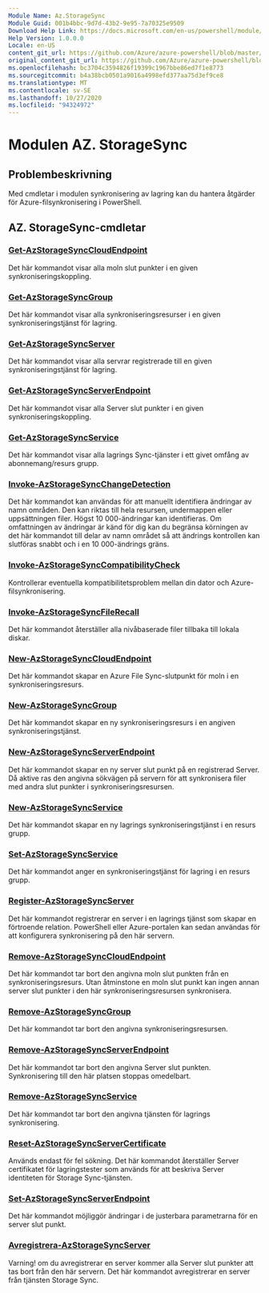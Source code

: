 ```yaml
---
Module Name: Az.StorageSync
Module Guid: 001b4bbc-9d7d-43b2-9e95-7a70325e9509
Download Help Link: https://docs.microsoft.com/en-us/powershell/module/az.storagesync
Help Version: 1.0.0.0
Locale: en-US
content_git_url: https://github.com/Azure/azure-powershell/blob/master/src/StorageSync/StorageSync/help/Az.StorageSync.md
original_content_git_url: https://github.com/Azure/azure-powershell/blob/master/src/StorageSync/StorageSync/help/Az.StorageSync.md
ms.openlocfilehash: bc3704c3594826f19399c1967bbe86ed7f1e8773
ms.sourcegitcommit: b4a38bcb0501a9016a4998efd377aa75d3ef9ce8
ms.translationtype: MT
ms.contentlocale: sv-SE
ms.lasthandoff: 10/27/2020
ms.locfileid: "94324972"
---
```

# Modulen AZ. StorageSync
## Problembeskrivning
Med cmdletar i modulen synkronisering av lagring kan du hantera åtgärder för Azure-filsynkronisering i PowerShell.

## AZ. StorageSync-cmdletar
### [Get-AzStorageSyncCloudEndpoint](Get-AzStorageSyncCloudEndpoint.md)
Det här kommandot visar alla moln slut punkter i en given synkroniseringskoppling.

### [Get-AzStorageSyncGroup](Get-AzStorageSyncGroup.md)
Det här kommandot visar alla synkroniseringsresurser i en given synkroniseringstjänst för lagring.

### [Get-AzStorageSyncServer](Get-AzStorageSyncServer.md)
Det här kommandot visar alla servrar registrerade till en given synkroniseringstjänst för lagring.

### [Get-AzStorageSyncServerEndpoint](Get-AzStorageSyncServerEndpoint.md)
Det här kommandot visar alla Server slut punkter i en given synkroniseringskoppling.

### [Get-AzStorageSyncService](Get-AzStorageSyncService.md)
Det här kommandot visar alla lagrings Sync-tjänster i ett givet omfång av abonnemang/resurs grupp.

### [Invoke-AzStorageSyncChangeDetection](Invoke-AzStorageSyncChangeDetection.md)
Det här kommandot kan användas för att manuellt identifiera ändringar av namn områden. Den kan riktas till hela resursen, undermappen eller uppsättningen filer. Högst 10 000-ändringar kan identifieras. Om omfattningen av ändringar är känd för dig kan du begränsa körningen av det här kommandot till delar av namn området så att ändrings kontrollen kan slutföras snabbt och i en 10 000-ändrings gräns.

### [Invoke-AzStorageSyncCompatibilityCheck](Invoke-AzStorageSyncCompatibilityCheck.md)
Kontrollerar eventuella kompatibilitetsproblem mellan din dator och Azure-filsynkronisering.

### [Invoke-AzStorageSyncFileRecall](Invoke-AzStorageSyncFileRecall.md)
Det här kommandot återställer alla nivåbaserade filer tillbaka till lokala diskar.

### [New-AzStorageSyncCloudEndpoint](New-AzStorageSyncCloudEndpoint.md)
Det här kommandot skapar en Azure File Sync-slutpunkt för moln i en synkroniseringsresurs.

### [New-AzStorageSyncGroup](New-AzStorageSyncGroup.md)
Det här kommandot skapar en ny synkroniseringsresurs i en angiven synkroniseringstjänst.

### [New-AzStorageSyncServerEndpoint](New-AzStorageSyncServerEndpoint.md)
Det här kommandot skapar en ny server slut punkt på en registrerad Server. Då aktive ras den angivna sökvägen på servern för att synkronisera filer med andra slut punkter i synkroniseringsresursen.

### [New-AzStorageSyncService](New-AzStorageSyncService.md)
Det här kommandot skapar en ny lagrings synkroniseringstjänst i en resurs grupp.

### [Set-AzStorageSyncService](New-AzStorageSyncService.md)
Det här kommandot anger en synkroniseringstjänst för lagring i en resurs grupp.

### [Register-AzStorageSyncServer](Register-AzStorageSyncServer.md)
Det här kommandot registrerar en server i en lagrings tjänst som skapar en förtroende relation. PowerShell eller Azure-portalen kan sedan användas för att konfigurera synkronisering på den här servern.

### [Remove-AzStorageSyncCloudEndpoint](Remove-AzStorageSyncCloudEndpoint.md)
Det här kommandot tar bort den angivna moln slut punkten från en synkroniseringsresurs. Utan åtminstone en moln slut punkt kan ingen annan server slut punkter i den här synkroniseringsresursen synkronisera.

### [Remove-AzStorageSyncGroup](Remove-AzStorageSyncGroup.md)
Det här kommandot tar bort den angivna synkroniseringsresursen.

### [Remove-AzStorageSyncServerEndpoint](Remove-AzStorageSyncServerEndpoint.md)
Det här kommandot tar bort den angivna Server slut punkten. Synkronisering till den här platsen stoppas omedelbart.

### [Remove-AzStorageSyncService](Remove-AzStorageSyncService.md)
Det här kommandot tar bort den angivna tjänsten för lagrings synkronisering.

### [Reset-AzStorageSyncServerCertificate](Reset-AzStorageSyncServerCertificate.md)
Används endast för fel sökning. Det här kommandot återställer Server certifikatet för lagringstester som används för att beskriva Server identiteten för Storage Sync-tjänsten.

### [Set-AzStorageSyncServerEndpoint](Set-AzStorageSyncServerEndpoint.md)
Det här kommandot möjliggör ändringar i de justerbara parametrarna för en server slut punkt.

### [Avregistrera-AzStorageSyncServer](Unregister-AzStorageSyncServer.md)
Varning! om du avregistrerar en server kommer alla Server slut punkter att tas bort från den här servern. Det här kommandot avregistrerar en server från tjänsten Storage Sync.

